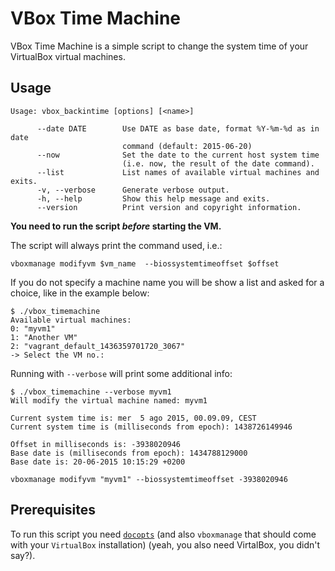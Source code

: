 # VBox Time Machine

VBox Time Machine is a simple script to change the system time of your
VirtualBox virtual machines.

## Usage
```
Usage: vbox_backintime [options] [<name>]

      --date DATE        Use DATE as base date, format %Y-%m-%d as in date 
                         command (default: 2015-06-20)
      --now              Set the date to the current host system time
                         (i.e. now, the result of the date command).
      --list             List names of available virtual machines and exits.
      -v, --verbose      Generate verbose output.
      -h, --help         Show this help message and exits.
      --version          Print version and copyright information.
```

**You need to run the script _before_ starting the VM.**

The script will always print the command used, i.e.:
```
vboxmanage modifyvm $vm_name  --biossystemtimeoffset $offset
```

If you do not specify a machine name you will be show a list and asked for a
choice, like in the example below:
```
$ ./vbox_timemachine
Available virtual machines:
0: "myvm1"
1: "Another VM"
2: "vagrant_default_1436359701720_3067"
-> Select the VM no.:

```

Running with `--verbose` will print some additional info:
```
$ ./vbox_timemachine --verbose myvm1
Will modify the virtual machine named: myvm1

Current system time is: mer  5 ago 2015, 00.09.09, CEST
Current system time is (milliseconds from epoch): 1438726149946

Offset in milliseconds is: -3938020946
Base date is (milliseconds from epoch): 1434788129000
Base date is: 20-06-2015 10:15:29 +0200

vboxmanage modifyvm "myvm1" --biossystemtimeoffset -3938020946
```

## Prerequisites

To run this script you need [`docopts`](https://github.com/docopt/docopts) 
(and also `vboxmanage` that should come with your `VirtualBox` installation)
(yeah, you also need VirtalBox, you didn't say?).